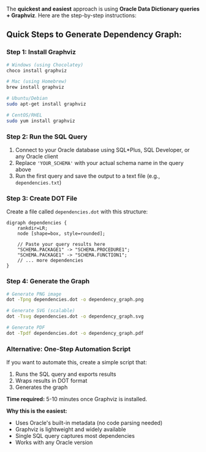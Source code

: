The **quickest and easiest** approach is using **Oracle Data Dictionary queries + Graphviz**. Here are the step-by-step instructions:

## Quick Steps to Generate Dependency Graph:

### Step 1: Install Graphviz
```bash
# Windows (using Chocolatey)
choco install graphviz

# Mac (using Homebrew)
brew install graphviz

# Ubuntu/Debian
sudo apt-get install graphviz

# CentOS/RHEL
sudo yum install graphviz
```

### Step 2: Run the SQL Query
1. Connect to your Oracle database using SQL*Plus, SQL Developer, or any Oracle client
2. Replace `'YOUR_SCHEMA'` with your actual schema name in the query above
3. Run the first query and save the output to a text file (e.g., `dependencies.txt`)

### Step 3: Create DOT File
Create a file called `dependencies.dot` with this structure:
```
digraph dependencies {
    rankdir=LR;
    node [shape=box, style=rounded];
    
    // Paste your query results here
    "SCHEMA.PACKAGE1" -> "SCHEMA.PROCEDURE1";
    "SCHEMA.PACKAGE1" -> "SCHEMA.FUNCTION1";
    // ... more dependencies
}
```

### Step 4: Generate the Graph
```bash
# Generate PNG image
dot -Tpng dependencies.dot -o dependency_graph.png

# Generate SVG (scalable)
dot -Tsvg dependencies.dot -o dependency_graph.svg

# Generate PDF
dot -Tpdf dependencies.dot -o dependency_graph.pdf
```

### Alternative: One-Step Automation Script
If you want to automate this, create a simple script that:
1. Runs the SQL query and exports results
2. Wraps results in DOT format
3. Generates the graph

**Time required:** 5-10 minutes once Graphviz is installed.

**Why this is the easiest:**
- Uses Oracle's built-in metadata (no code parsing needed)
- Graphviz is lightweight and widely available
- Single SQL query captures most dependencies
- Works with any Oracle version

